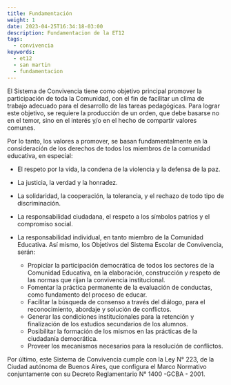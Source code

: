 ```yaml
---
title: Fundamentación
weight: 1
date: 2023-04-25T16:34:18-03:00
description: Fundamentacion de la ET12
tags:
  - convivencia
keywords:
  - et12
  - san martin
  - fundamentacion
---
```



El Sistema de Convivencia tiene como objetivo principal promover la participación de toda la Comunidad, con el fin de facilitar un clima de trabajo adecuado para el desarrollo de las tareas pedagógicas. Para lograr este objetivo, se requiere la producción de un orden, que debe basarse no en el temor, sino en el interés y/o en el hecho de compartir valores comunes.

Por lo tanto, los valores a promover, se basan fundamentalmente en la consideración de los derechos de todos los miembros de la comunidad educativa, en especial:   
- El respeto por la vida, la condena de la violencia y la defensa de la paz.
- La justicia, la verdad y la honradez.
- La solidaridad, la cooperación, la tolerancia, y el rechazo de todo tipo de discriminación.
- La responsabilidad ciudadana, el respeto a los símbolos patrios y el compromiso social.
- La responsabilidad individual, en tanto miembro de la Comunidad Educativa. Así mismo, los Objetivos del Sistema Escolar de Convivencia, 
serán:   



  - Propiciar la participación democrática de todos los sectores de la Comunidad Educativa, en la elaboración, construcción y respeto de las normas que rijan la convivencia institucional.
  - Fomentar la práctica permanente de la evaluación de conductas, como fundamento del proceso de educar.
  - Facilitar la búsqueda de consenso a través del diálogo, para el reconocimiento, abordaje y solución de conflictos.
  - Generar las condiciones institucionales para la retención y finalización de los estudios secundarios de los alumnos.
  - Posibilitar la formación de los mismos en las prácticas de la ciudadanía democrática.
  - Proveer los mecanismos necesarios para la resolución de conflictos.

Por último, este Sistema de Convivencia cumple con la Ley N° 223, de la Ciudad autónoma de Buenos Aires, que configura el Marco Normativo conjuntamente con su Decreto Reglamentario N° 1400 -GCBA - 2001.
